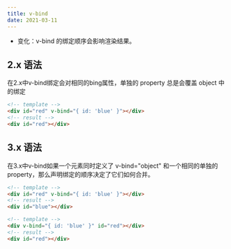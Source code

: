 ```yaml
---
title: v-bind
date: 2021-03-11
---
```



* 变化：v-bind 的绑定顺序会影响渲染结果。

## 2.x 语法
 在2.x中v-bind绑定会对相同的bing属性，单独的 property 总是会覆盖 object 中的绑定
```html
<!-- template -->
<div id="red" v-bind="{ id: 'blue' }"></div>
<!-- result -->
<div id="red"></div>
```

## 3.x 语法
 在3.x中v-bind如果一个元素同时定义了 v-bind="object" 和一个相同的单独的 property，那么声明绑定的顺序决定了它们如何合并。
```html
<!-- template -->
<div id="red" v-bind="{ id: 'blue' }"></div>
<!-- result -->
<div id="blue"></div>

<!-- template -->
<div v-bind="{ id: 'blue' }" id="red"></div>
<!-- result -->
<div id="red"></div>
```
